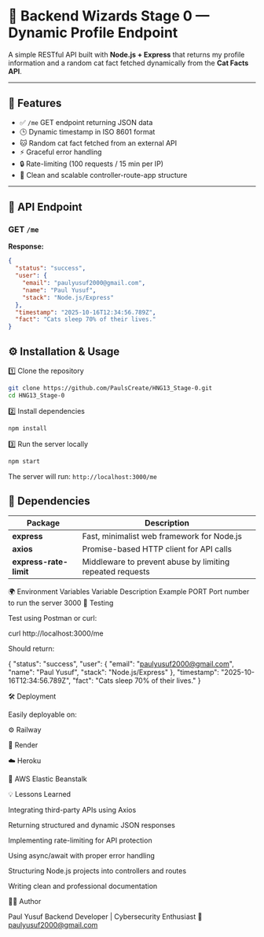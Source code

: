 # 🧠 Backend Wizards Stage 0 — Dynamic Profile Endpoint

A simple RESTful API built with **Node.js + Express** that returns my profile information and a random cat fact fetched dynamically from the **Cat Facts API**.

---

## 🚀 Features
- ✅ `/me` GET endpoint returning JSON data  
- 🕒 Dynamic timestamp in ISO 8601 format  
- 🐱 Random cat fact fetched from an external API  
- ⚡ Graceful error handling  
- 🔒 Rate-limiting (100 requests / 15 min per IP)  
- 🧱 Clean and scalable controller-route-app structure  

---

## 📂 API Endpoint

### **GET** `/me`

**Response:**
```json
{
  "status": "success",
  "user": {
    "email": "paulyusuf2000@gmail.com",
    "name": "Paul Yusuf",
    "stack": "Node.js/Express"
  },
  "timestamp": "2025-10-16T12:34:56.789Z",
  "fact": "Cats sleep 70% of their lives."
}
```

## ⚙️ Installation & Usage
1️⃣ Clone the repository
```bash
git clone https://github.com/PaulsCreate/HNG13_Stage-0.git
cd HNG13_Stage-0
```
2️⃣ Install dependencies
```bash
npm install
```
3️⃣ Run the server locally
```bash
npm start
```
The server will run: 
`http://localhost:3000/me`

## 🧰 Dependencies 

| Package                | Description                                               |
| ---------------------- | --------------------------------------------------------- |
| **express**            | Fast, minimalist web framework for Node.js                |
| **axios**              | Promise-based HTTP client for API calls                   |
| **express-rate-limit** | Middleware to prevent abuse by limiting repeated requests |

🌍 Environment Variables
Variable	Description	Example
PORT	Port number to run the server	3000
🧪 Testing

Test using Postman or curl:

curl http://localhost:3000/me


Should return:

{
  "status": "success",
  "user": { "email": "paulyusuf2000@gmail.com", "name": "Paul Yusuf", "stack": "Node.js/Express" },
  "timestamp": "2025-10-16T12:34:56.789Z",
  "fact": "Cats sleep 70% of their lives."
}

🛠️ Deployment

Easily deployable on:

⚙️ Railway

🚀 Render

☁️ Heroku

🧩 AWS Elastic Beanstalk

💡 Lessons Learned

Integrating third-party APIs using Axios

Returning structured and dynamic JSON responses

Implementing rate-limiting for API protection

Using async/await with proper error handling

Structuring Node.js projects into controllers and routes

Writing clean and professional documentation

🧑‍💻 Author

Paul Yusuf
Backend Developer | Cybersecurity Enthusiast
📧 paulyusuf2000@gmail.com